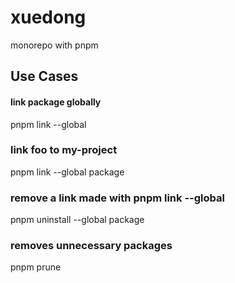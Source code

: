 # xuedong

monorepo with pnpm

## Use Cases

#### link package globally

pnpm link --global

### link foo to my-project

pnpm link --global package

### remove a link made with pnpm link --global <package>

pnpm uninstall --global package

### removes unnecessary packages

pnpm prune
